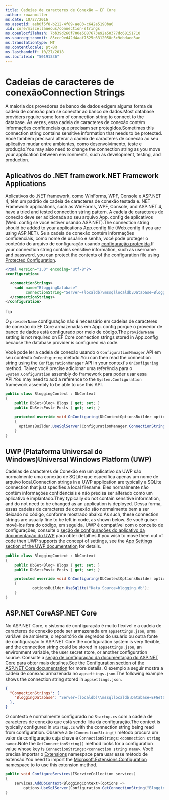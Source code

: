 ```yaml
---
title: Cadeias de caracteres de Conexão – EF Core
author: rowanmiller
ms.date: 10/27/2016
ms.assetid: aeb0f5f8-b212-4f89-ae83-c642a5190ba0
uid: core/miscellaneous/connection-strings
ms.openlocfilehash: 7bb39d260f700e5087673e92a50377dc68151710
ms.sourcegitcommit: 85ccc9ed42d4aaf7525c6312058c5c9ebdaed3ae
ms.translationtype: MT
ms.contentlocale: pt-BR
ms.lasthandoff: 10/27/2018
ms.locfileid: "50191336"
---
```

# <a name="connection-strings"></a><span data-ttu-id="7b4ef-102">Cadeias de caracteres de conexão</span><span class="sxs-lookup"><span data-stu-id="7b4ef-102">Connection Strings</span></span>

<span data-ttu-id="7b4ef-103">A maioria dos provedores de banco de dados exigem alguma forma de cadeia de conexão para se conectar ao banco de dados.</span><span class="sxs-lookup"><span data-stu-id="7b4ef-103">Most database providers require some form of connection string to connect to the database.</span></span> <span data-ttu-id="7b4ef-104">Às vezes, essa cadeia de caracteres de conexão contém informações confidenciais que precisam ser protegidos.</span><span class="sxs-lookup"><span data-stu-id="7b4ef-104">Sometimes this connection string contains sensitive information that needs to be protected.</span></span> <span data-ttu-id="7b4ef-105">Você também precisará alterar a cadeia de caracteres de conexão ao seu aplicativo mudar entre ambientes, como desenvolvimento, teste e produção.</span><span class="sxs-lookup"><span data-stu-id="7b4ef-105">You may also need to change the connection string as you move your application between environments, such as development, testing, and production.</span></span>

## <a name="net-framework-applications"></a><span data-ttu-id="7b4ef-106">Aplicativos do .NET framework</span><span class="sxs-lookup"><span data-stu-id="7b4ef-106">.NET Framework Applications</span></span>

<span data-ttu-id="7b4ef-107">Aplicativos do .NET framework, como WinForms, WPF, Console e ASP.NET 4, têm um padrão de cadeia de caracteres de conexão testada e.</span><span class="sxs-lookup"><span data-stu-id="7b4ef-107">.NET Framework applications, such as WinForms, WPF, Console, and ASP.NET 4, have a tried and tested connection string pattern.</span></span> <span data-ttu-id="7b4ef-108">A cadeia de caracteres de conexão deve ser adicionada ao seu arquivo App. config de aplicativos (Web. config se você estiver usando ASP.NET).</span><span class="sxs-lookup"><span data-stu-id="7b4ef-108">The connection string should be added to your applications App.config file (Web.config if you are using ASP.NET).</span></span> <span data-ttu-id="7b4ef-109">Se a cadeia de conexão contém informações confidenciais, como nome de usuário e senha, você pode proteger o conteúdo do arquivo de configuração usando [configuração protegida](https://docs.microsoft.com/dotnet/framework/data/adonet/connection-strings-and-configuration-files#encrypting-configuration-file-sections-using-protected-configuration).</span><span class="sxs-lookup"><span data-stu-id="7b4ef-109">If your connection string contains sensitive information, such as username and password, you can protect the contents of the configuration file using [Protected Configuration](https://docs.microsoft.com/dotnet/framework/data/adonet/connection-strings-and-configuration-files#encrypting-configuration-file-sections-using-protected-configuration).</span></span>

``` xml
<?xml version="1.0" encoding="utf-8"?>
<configuration>

  <connectionStrings>
    <add name="BloggingDatabase"
         connectionString="Server=(localdb)\mssqllocaldb;Database=Blogging;Trusted_Connection=True;" />
  </connectionStrings>
</configuration>
```

> [!TIP]  
> <span data-ttu-id="7b4ef-110">O `providerName` configuração não é necessário em cadeias de caracteres de conexão do EF Core armazenadas em App. config porque o provedor de banco de dados está configurado por meio de código.</span><span class="sxs-lookup"><span data-stu-id="7b4ef-110">The `providerName` setting is not required on EF Core connection strings stored in App.config because the database provider is configured via code.</span></span>

<span data-ttu-id="7b4ef-111">Você pode ler a cadeia de conexão usando o `ConfigurationManager` API em seu contexto `OnConfiguring` método.</span><span class="sxs-lookup"><span data-stu-id="7b4ef-111">You can then read the connection string using the `ConfigurationManager` API in your context's `OnConfiguring` method.</span></span> <span data-ttu-id="7b4ef-112">Talvez você precise adicionar uma referência para o `System.Configuration` assembly do framework para poder usar essa API.</span><span class="sxs-lookup"><span data-stu-id="7b4ef-112">You may need to add a reference to the `System.Configuration` framework assembly to be able to use this API.</span></span>

``` csharp
public class BloggingContext : DbContext
{
    public DbSet<Blog> Blogs { get; set; }
    public DbSet<Post> Posts { get; set; }

    protected override void OnConfiguring(DbContextOptionsBuilder optionsBuilder)
    {
      optionsBuilder.UseSqlServer(ConfigurationManager.ConnectionStrings["BloggingDatabase"].ConnectionString);
    }
}
```

## <a name="universal-windows-platform-uwp"></a><span data-ttu-id="7b4ef-113">UWP (Plataforma Universal do Windows)</span><span class="sxs-lookup"><span data-stu-id="7b4ef-113">Universal Windows Platform (UWP)</span></span>

<span data-ttu-id="7b4ef-114">Cadeias de caracteres de Conexão em um aplicativo da UWP são normalmente uma conexão de SQLite que especifica apenas um nome de arquivo local.</span><span class="sxs-lookup"><span data-stu-id="7b4ef-114">Connection strings in a UWP application are typically a SQLite connection that just specifies a local filename.</span></span> <span data-ttu-id="7b4ef-115">Eles normalmente não contêm informações confidenciais e não precisa ser alterado como um aplicativo é implantado.</span><span class="sxs-lookup"><span data-stu-id="7b4ef-115">They typically do not contain sensitive information, and do not need to be changed as an application is deployed.</span></span> <span data-ttu-id="7b4ef-116">Dessa forma, essas cadeias de caracteres de conexão são normalmente bem a ser deixado no código, conforme mostrado abaixo.</span><span class="sxs-lookup"><span data-stu-id="7b4ef-116">As such, these connection strings are usually fine to be left in code, as shown below.</span></span> <span data-ttu-id="7b4ef-117">Se você quiser movê-los fora do código, em seguida, UWP é compatível com o conceito de configurações, consulte o [seção de configurações do aplicativo da documentação do UWP](https://docs.microsoft.com/windows/uwp/app-settings/store-and-retrieve-app-data) para obter detalhes.</span><span class="sxs-lookup"><span data-stu-id="7b4ef-117">If you wish to move them out of code then UWP supports the concept of settings, see the [App Settings section of the UWP documentation](https://docs.microsoft.com/windows/uwp/app-settings/store-and-retrieve-app-data) for details.</span></span>

``` csharp
public class BloggingContext : DbContext
{
    public DbSet<Blog> Blogs { get; set; }
    public DbSet<Post> Posts { get; set; }

    protected override void OnConfiguring(DbContextOptionsBuilder optionsBuilder)
    {
            optionsBuilder.UseSqlite("Data Source=blogging.db");
    }
}
```

## <a name="aspnet-core"></a><span data-ttu-id="7b4ef-118">ASP.NET Core</span><span class="sxs-lookup"><span data-stu-id="7b4ef-118">ASP.NET Core</span></span>

<span data-ttu-id="7b4ef-119">No ASP.NET Core, o sistema de configuração é muito flexível e a cadeia de caracteres de conexão pode ser armazenada em `appsettings.json`, uma variável de ambiente, o repositório de segredos do usuário ou outra fonte de configuração.</span><span class="sxs-lookup"><span data-stu-id="7b4ef-119">In ASP.NET Core the configuration system is very flexible, and the connection string could be stored in `appsettings.json`, an environment variable, the user secret store, or another configuration source.</span></span> <span data-ttu-id="7b4ef-120">Consulte a [seção de configuração da documentação do ASP.NET Core](https://docs.asp.net/en/latest/fundamentals/configuration.html) para obter mais detalhes.</span><span class="sxs-lookup"><span data-stu-id="7b4ef-120">See the [Configuration section of the ASP.NET Core documentation](https://docs.asp.net/en/latest/fundamentals/configuration.html) for more details.</span></span> <span data-ttu-id="7b4ef-121">O exemplo a seguir mostra a cadeia de conexão armazenada no `appsettings.json`.</span><span class="sxs-lookup"><span data-stu-id="7b4ef-121">The following example shows the connection string stored in `appsettings.json`.</span></span>

``` json
{
  "ConnectionStrings": {
    "BloggingDatabase": "Server=(localdb)\\mssqllocaldb;Database=EFGetStarted.ConsoleApp.NewDb;Trusted_Connection=True;"
  },
}
```

<span data-ttu-id="7b4ef-122">O contexto é normalmente configurado no `Startup.cs` com a cadeia de caracteres de conexão que está sendo lida da configuração.</span><span class="sxs-lookup"><span data-stu-id="7b4ef-122">The context is typically configured in `Startup.cs` with the connection string being read from configuration.</span></span> <span data-ttu-id="7b4ef-123">Observe a `GetConnectionString()` método procura um valor de configuração cuja chave é `ConnectionStrings:<connection string name>`.</span><span class="sxs-lookup"><span data-stu-id="7b4ef-123">Note the `GetConnectionString()` method looks for a configuration value whose key is `ConnectionStrings:<connection string name>`.</span></span> <span data-ttu-id="7b4ef-124">Você precisa importar o [Extensions](https://docs.microsoft.com/dotnet/api/microsoft.extensions.configuration) namespace para usar esse método de extensão.</span><span class="sxs-lookup"><span data-stu-id="7b4ef-124">You need to import the [Microsoft.Extensions.Configuration](https://docs.microsoft.com/dotnet/api/microsoft.extensions.configuration) namespace to to use this extension method.</span></span>

``` csharp
public void ConfigureServices(IServiceCollection services)
{
    services.AddDbContext<BloggingContext>(options =>
        options.UseSqlServer(Configuration.GetConnectionString("BloggingDatabase")));
}
```
